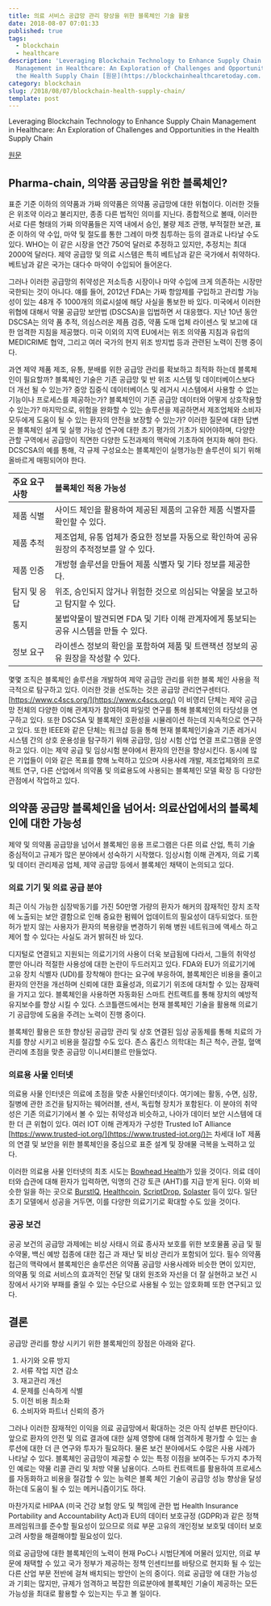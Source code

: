 ```yaml
---
title: 의료 서비스 공급망 관리 향상을 위한 블록체인 기술 활용
date: 2018-08-07 07:01:33
published: true
tags:
  - blockchain
  - healthcare
description: 'Leveraging Blockchain Technology to Enhance Supply Chain
  Management in Healthcare: An Exploration of Challenges and Opportunities in
  the Health Supply Chain [원문](https://blockchainhealthcaretoday.com...'
category: blockchain
slug: /2018/08/07/blockchain-health-supply-chain/
template: post
---
```


Leveraging Blockchain Technology to Enhance Supply Chain Management in Healthcare: An Exploration of Challenges and Opportunities in the Health Supply Chain

[원문](https://blockchainhealthcaretoday.com/index.php/journal/article/view/20/7)

## Pharma-chain, 의약품 공급망을 위한 블록체인?

표준 기준 이하의 의약품과 가짜 의약품은 의약품 공급망에 대한 위협이다. 이러한 것들은 위조약 이라고 불리지만, 종종 다른 법적인 의미를 지닌다. 종합적으로 볼때, 이러한 서로 다른 형태의 가짜 의약품들은 지역 내에서 승인, 불량 제조 관행, 부적절한 보관, 표준 이하의 약 수입, 마약 및 절도를 통한 그레이 마켓 침투하는 등의 결과로 나타날 수도 있다. WHO는 이 같은 시장을 연간 750억 달러로 추정하고 있지만, 추정치는 최대 2000억 달러다. 제약 공급망 및 의료 시스템은 특히 베트남과 같은 국가에서 취약하다. 베트남과 같은 국가는 대다수 마약이 수입되어 들어온다.

그러나 이러한 공급망의 취약성은 저소득층 시장이나 마약 수입에 크게 의존하는 시장만 국한되는 것이 아니다. 얘를 들어, 2012년 FDA는 가짜 항암제를 구입하고 관리할 가능성이 있는 48개 주 1000개의 의료시설에 해당 사실을 통보한 바 있다. 미국에서 이러한 위협에 대해서 약물 공급망 보안법 (DSCSA)을 입법하면 서 대응했다. 지난 10년 동안 DSCSA는 의약 품 추적, 의심스러운 제픔 검증, 약품 도매 업체 라이센스 및 보고에 대한 엄격한 지침을 제공했다. 미국 이외의 지역 EU에서는 위조 의약품 지침과 유럽의 MEDICRIME 협약, 그리고 여러 국가의 현지 위조 방지법 등과 관련된 노력이 진행 중이다.

과연 제약 제품 제조, 유통, 분배를 위한 공급망 관리를 확보하고 최적화 하는데 블록체인이 필요할까? 블록체인 기술은 기존 공급망 및 반 위조 시스템 및 데이터베이스보다 더 개선 될 수 있는가? 중앙 집중식 데이터베이스 및 레거시 시스템에서 사용할 수 없는 기능이나 프로세스를 제공하는가? 블록체인이 기존 공급망 데이터와 어떻게 상호작용할 수 있는가? 마지막으로, 위험을 완화할 수 있는 솔루션을 제공하면서 제조업체와 소비자 모두에게 도움이 될 수 있는 환자의 안전을 보장할 수 있는가? 이러한 질문에 대한 답변은 블록체인 설계 및 실행 가능성 연구에 대한 초기 평가의 기초가 되어야하며, 다양한 관할 구역에서 공급망이 직면한 다양한 도전과제의 맥락에 기초하여 현지화 해야 한다. DCSCSA의 예를 통해, 각 규제 구성요소는 블록체인이 실행가능한 솔루션이 되기 위해 올바르게 매핑되어야 한다.

| 주요 요구 사항 | 블록체인 적용 가능성                                                                     |
| :------------- | :--------------------------------------------------------------------------------------- |
| 제품 식별      | 사이드 체인을 활용하여 제공된 제품의 고유한 제품 식별자를 확인할 수 있다.                |
| 제품 추적      | 제조업체, 유통 업체가 중요한 정보를 자동으로 확인하여 공유 원장의 추적정보를 알 수 있다. |
| 제품 인증      | 개방형 솔루션을 만들어 제품 식별자 및 기타 정보를 제공한다.                              |
| 탐지 및 응답   | 위조, 승인되지 않거나 위험한 것으로 의심되는 약물을 보고하고 탐지할 수 있다.             |
| 통지           | 불법약물이 발견되면 FDA 및 기타 이해 관계자에게 통보되는 공유 시스템을 만들 수 있다.     |
| 정보 요구      | 라이센스 정보의 확인을 포함하여 제품 및 트랜잭션 정보의 공유 원장을 작성할 수 있다.      |

몇몇 조직은 블록체인 솔루션을 개발하여 제약 공급망 관리를 위한 블록 체인 사용을 적극적으로 탐구하고 있다. 이러한 것을 선도하는 것은 공급망 관리연구센터다. [https://www.c4scs.org/](https://www.c4scs.org/) 이 비영리 단체는 제약 공급망 전체의 다양한 이해 관계자가 참여하여 파일럿 연구를 통해 블록체인의 타당성을 연구하고 있다. 또한 DSCSA 및 블록체인 호환성을 시뮬레이션 하는데 지속적으로 연구하고 있다. 또한 IEEE와 같은 단체는 워크샵 등을 통해 현재 블록체인기술과 기존 레거시 시스템 간의 상호 운용성을 탐구하기 위해 공급망, 임상 시험 산업 연결 프로그램을 운영하고 있다. 이는 제약 공급 및 임상시험 분야에서 환자의 안전을 향상시킨다. 동시에 많은 기업들이 이와 같은 목표를 향해 노력하고 있으며 사용사례 개발, 제조업체와의 프로젝트 연구, 다른 산업에서 의약품 및 의료용도에 사용되는 블록체인 모델 확장 등 다양한 관점에서 작업하고 있다.

## 의약품 공급망 블록체인을 넘어서: 의료산업에서의 블록체인에 대한 가능성

제약 및 의약품 공급망을 넘어서 블록체인 응용 프로그램은 다른 의료 산업, 특히 기술 중심적이고 규제가 많은 분야에서 성숙하기 시작했다. 임상시험 이해 관계자, 의료 기록 및 데이터 관리제공 업체, 제약 공급망 등에서 블록체인 채택이 논의되고 있다.

### 의료 기기 및 의료 공급 분야

최근 이식 가능한 심장박동기를 가진 50만명 가량의 환자가 해커의 잠재적인 장치 조작에 노출되는 보안 결함으로 인해 중요한 펌웨어 업데이트의 필요성이 대두되었다. 또한 허가 받지 않는 사용자가 환자의 복용량을 변경하기 위해 병원 네트워크에 액세스 하고 제어 할 수 있다는 사실도 과거 밝혀진 바 있다.

디지털로 연결되고 지원되는 의료기기의 사용이 더욱 보급됨에 다라서, 그들의 취약성 뿐만 아니라 적절한 사용성에 대한 논란이 두드러지고 있다. FDA와 EU가 의료기기에 고유 장치 식별자 (UDI)를 장착해야 한다는 요구에 부응하여, 블록체인은 비용을 줄이고 환자의 안전을 개선하며 신뢰에 대한 효율성과, 의료기기 위조에 대처할 수 있는 잠재력을 가지고 있다. 블록체인을 사용하면 자동화된 스마트 컨트랙트를 통해 장치의 예방적 유지보수를 향상 시킬 수 있다. 스코틀랜드에서는 현재 블록체인 기술을 활용해 의료기기 공급망에 도움을 주려는 노력이 진행 중이다.

블록체인 활용은 또한 향상된 공급망 관리 및 상호 연결된 임상 공동체를 통해 치료의 가치를 향상 시키고 비용을 절감할 수도 있다. 존스 홉킨스 의학대는 최근 척수, 관절, 혈액 관리에 초점을 맞춘 공급망 이니셔티블르 만들었다.

### 의료용 사물 인터넷

의료용 사물 인터넷은 의료에 초점을 맞춘 사물인터넷이다. 여기에는 활동, 수면, 심장, 질병에 관한 조건을 탐지하는 웨어러블, 센서, 독립형 장치가 포함된다. 이 분야의 취약성은 기존 의료기기에서 볼 수 있는 취약성과 비슷하고, 나아가 데이터 보안 시스템에 대한 더 큰 위협이 있다. 여러 IOT 이해 관계자가 구성한 Trusted IoT Alliance [https://www.trusted-iot.org/](https://www.trusted-iot.org/)는 차세대 IoT 제품의 연결 및 보안을 위한 블록체인을 중심으로 표준 설계 및 장애물 극복을 노력하고 있다.

이러한 의료용 사물 인터넷의 최초 시도는 [Bowhead Health](https://bowheadhealth.com/)가 있을 것이다. 의료 데이터와 습관에 대해 환자가 입력하면, 익명의 건강 토큰 (AHT)를 지급 받게 된다. 이와 비슷한 일을 하는 곳으로 [BurstIQ](https://www.burstiq.com), [Healthcoin](https://www.healthcoin.com), [ScriptDrop](http://www.scriptrop.co), [Solaster](htttp://wwww.scriptrop.co) 등이 있다. 일단 초기 모델에서 성공을 거두면, 이를 다양한 의료기기로 확대할 수도 있을 것이다.

### 공공 보건

공공 보건의 공급망 과제에는 비상 사태시 의료 종사자 보호를 위한 보호물품 공급 및 필수약물, 백신 예방 접종에 대한 접근 과 재난 및 비상 관리가 포함되어 있다. 필수 의약품 접근의 맥락에서 블록체인은 솔루션은 의약품 공급망 사용사례와 비슷한 면이 있지만, 의약품 및 의료 서비스의 효과적인 전달 및 대외 원조와 자선을 더 잘 실현하고 보건 시장에서 사기와 부패를 줄일 수 있는 수단으로 사용될 수 있는 암호화폐 또한 연구되고 있다.

## 결론

공급망 관리를 향상 시키기 위한 블록체인의 장점은 아래와 같다.

1. 사기와 오류 방지
2. 서류 작업 지연 감소
3. 재고관리 개선
4. 문제를 신속하게 식별
5. 이전 비용 최소화
6. 소비자와 파트너 신뢰의 증가

그러나 이러한 잠재적인 이익을 의료 공급망에서 확대하는 것은 아직 섣부른 판단이다. 앞으로 환자의 안전 및 의료 결과에 대한 실제 영향에 대해 엄격하게 평가할 수 있는 솔루션에 대한 더 큰 연구와 투자가 필요하다. 물론 보건 분야에서도 수많은 사용 사례가 나타날 수 있다. 블록체인 공급망이 제공할 수 있는 특정 이점을 보여주는 두가지 추가적인 예로는 약물 리콜 관리 및 처방 약물 남용이다. 스마트 컨트랙트를 활용하여 프로세스를 자동화하고 비용을 절감할 수 있는 능력은 블록 체인 기술이 공급망 성능 향상을 달성하는데 도움이 될 수 있는 메커니즘이기도 하다.

마찬가지로 HIPAA (미국 건강 보험 양도 및 책임에 관한 법 Health Insurance Portability and Accountability Act)과 EU의 데이터 보호규정 (GDPR)과 같은 정책 프레임워크를 준수할 필요성이 있으므로 의료 부문 고유의 개인정보 보호및 데이터 보호 고려 사항을 해결해야할 필요성이 있다.

의료 공급망에 대한 블록체인의 노력이 현재 PoC나 시범단계에 머물러 있지만, 의료 부문에 채택할 수 있고 국가 정부가 제공하는 정책 인센티브를 바탕으로 현지화 될 수 있는 다른 산업 부문 전반에 걸쳐 배치되는 방안이 논의 중이다. 의료 공급망 에 대한 가능성과 기회는 많지만, 규제가 엄격하고 복잡한 의료분야에 블록체인 기술이 제공하는 모든 가능성을 최대로 활용할 수 있는지는 두고 볼 일이다.
